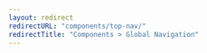 ```yaml
---
layout: redirect
redirectURL: "components/top-nav/"
redirectTitle: "Components > Global Navigation"
---
```

